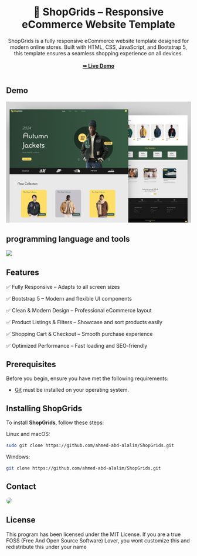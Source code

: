 <div align="center">
<h1 align="center">🛒 ShopGrids – Responsive eCommerce Website Template</h1>
ShopGrids is a fully responsive eCommerce website template designed for modern online stores. Built with HTML, CSS, JavaScript, and Bootstrap 5, this template ensures a seamless shopping experience on all devices.
<br />
<br />
<a href="https://ahmed-abd-alalim.github.io/ShopGrids/"><strong>➥ Live Demo</strong></a>
<br />
<br />
</div>

## Demo

![ShopGrids Desktop Demo](./website-demo-image/ShopGrids.png "Desktop Demo")


## programming language and tools

<p>
   <a href="#">
    <img src="https://skillicons.dev/icons?i=html,css,js,bootstrap,vscode,ps,&perline=7" />
   </a>
</p>


##  Features

<p>✅ Fully Responsive – Adapts to all screen sizes</p>
<p>✅ Bootstrap 5 – Modern and flexible UI components</p>
<p>✅ Clean & Modern Design – Professional eCommerce layout</p>
<p>✅ Product Listings & Filters – Showcase and sort products easily</p>
<p>✅ Shopping Cart & Checkout – Smooth purchase experience</p>
<p>✅ Optimized Performance – Fast loading and SEO-friendly</p>

## Prerequisites

Before you begin, ensure you have met the following requirements:

* [Git](https://git-scm.com/downloads "Download Git") must be installed on your operating system.


## Installing ShopGrids

To install **ShopGrids**, follow these steps:

Linux and macOS:

```bash
sudo git clone https://github.com/ahmed-abd-alalim/ShopGrids.git
```

Windows:

```bash
git clone https://github.com/ahmed-abd-alalim/ShopGrids.git
```


## Contact

<p align="left">
  <a href="https://www.linkedin.com/in/ahmed-abd-alalim-286768299/" target="_blank"><img src="https://img.shields.io/badge/-LinkedIn-%230077B5?style=for-the-badge&logo=linkedin&logoColor=white" style="border-radius: 30px" target="_blank"></a>
</p>


## License

This program has been licensed under the MIT License. If you are a true FOSS (Free And Open Source Software) Lover, you wont customize this and redistribute this under your name
